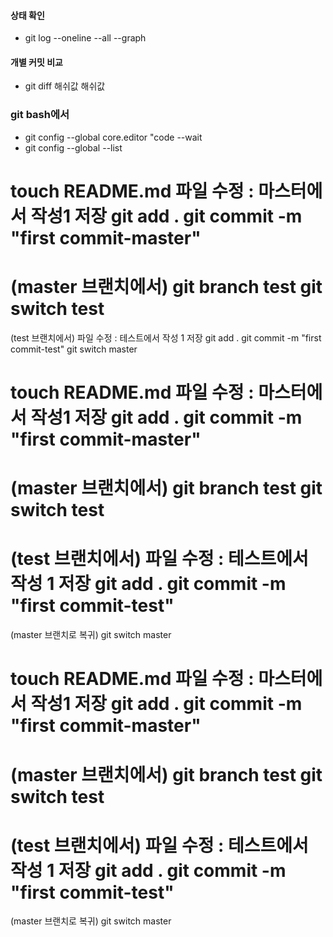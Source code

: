 #### 상태 확인
- git log --oneline --all --graph
#### 개별 커밋 비교
- git diff 해쉬값 해쉬값 


### git bash에서 
- git config --global core.editor "code --wait
- git config --global --list

touch README.md
파일 수정 : 마스터에서 작성1
저장
git add .
git commit -m "first commit-master"
======
(master 브랜치에서)
git branch test
git switch test
======
(test 브랜치에서)
파일 수정 : 테스트에서 작성 1
저장
git add .
git commit -m "first commit-test"
git switch master


touch README.md
파일 수정 : 마스터에서 작성1
저장
git add .
git commit -m "first commit-master"
======
(master 브랜치에서)
git branch test
git switch test
======
(test 브랜치에서)
파일 수정 : 테스트에서 작성 1
저장
git add .
git commit -m "first commit-test"
========
(master 브랜치로 복귀)
git switch master


touch README.md
파일 수정 : 마스터에서 작성1
저장
git add .
git commit -m "first commit-master"
======
(master 브랜치에서)
git branch test
git switch test
======
(test 브랜치에서)
파일 수정 : 테스트에서 작성 1
저장
git add .
git commit -m "first commit-test"
========
(master 브랜치로 복귀)
git switch master
